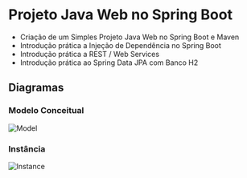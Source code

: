 # Projeto Java Web no Spring Boot

<ul>
  <li>Criação de um Simples Projeto Java Web no Spring Boot e Maven</li>
  <li>Introdução prática a Injeção de Dependência no Spring Boot</li>
  <li>Introdução prática a REST / Web Services</li>
  <li>Introdução prática ao Spring Data JPA com Banco H2</li>
</ul>

## Diagramas

### Modelo Conceitual

![Model](https://user-images.githubusercontent.com/86432393/156943879-0993498d-2621-4bb0-9480-a0e1f7339071.png)

### Instância

![Instance](https://user-images.githubusercontent.com/86432393/156943888-0dfc1e03-68ae-4863-8f4c-4f821ff87e52.png)
